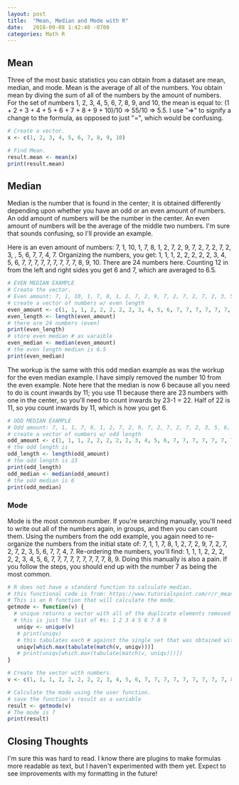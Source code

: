 ```yaml
---
layout: post
title:  "Mean, Median and Mode with R"
date:   2018-09-08 1:42:40 -0700
categories: Math R
---
```


## Mean
Three of the most basic statistics you can obtain from a dataset are mean, median, and mode. Mean is the average of all of the numbers. You obtain mean by diving the sum of all of the numbers by the amount of numbers. For the set of numbers 1, 2, 3, 4, 5, 6, 7, 8, 9, and 10, the mean is equal to: (1 + 2 + 3 + 4 + 5 + 6 + 7 + 8 + 9 + 10)/10 => 55/10 => 5.5. I use "=>" to signify a change to the formula, as opposed to just "=", which would be confusing.

```R
# Create a vector.
x <- c(1, 2, 3, 4, 5, 6, 7, 8, 9, 10)

# Find Mean.
result.mean <- mean(x)
print(result.mean)
```

## Median
Median is the number that is found in the center; it is obtained differently depending upon whether you have an odd or an even amount of numbers. An odd amount of numbers will be the number in the center. An even amount of numbers will be the average of the middle two numbers. I'm sure that sounds confusing, so I'll provide an example.

Here is an even amount of numbers: 7, 1, 10, 1, 7, 8, 1, 2, 7, 2, 9, 7, 2, 7, 2, 7, 2, 3, , 5, 6, 7, 7, 4, 7. Organizing the numbers, you get: 1, 1, 1, 2, 2, 2, 2, 2, 3, 4, 5, 6, 7, 7, 7, 7, 7, 7, 7, 7, 7, 8, 9, 10. There are 24 numbers here. Counting 12 in from the left and right sides you get 6 and 7, which are averaged to 6.5.

```R
# EVEN MEDIAN EXAMPLE
# Create the vector.
# Even amount: 7, 1, 10, 1, 7, 8, 1, 2, 7, 2, 9, 7, 2, 7, 2, 7, 2, 3, 5, 6, 7, 7, 4, 7
# create a vector of numbers w/ even length
even_amount <- c(1, 1, 1, 2, 2, 2, 2, 2, 3, 4, 5, 6, 7, 7, 7, 7, 7, 7, 7, 7, 7, 8, 9, 10)
even_length <- length(even_amount)
# there are 24 numbers (even)
print(even_length)
# store even median # as varaible
even_median <- median(even_amount)
# the even length median is 6.5
print(even_median)
```
The workup is the same with this odd median example as was the workup for the even median example. I have simply removed the number 10 from the even example. Note here that the median is now 6 because all you need to do is count inwards by 11; you use 11 because there are 23 numbers with one in the center, so you'll need to count inwards by 23-1 = 22. Half of 22 is 11, so you count inwards by 11, which is how you get 6.
```R
# ODD MEDIAN EXAMPLE
# Odd amount: 7, 1, 1, 7, 8, 1, 2, 7, 2, 9, 7, 2, 7, 2, 7, 2, 3, 5, 6, 7, 7, 4, 7
# create a vector of numbers w/ odd length
odd_amount <- c(1, 1, 1, 2, 2, 2, 2, 2, 3, 4, 5, 6, 7, 7, 7, 7, 7, 7, 7, 7, 7, 8, 9)
# the odd length is
odd_length <- length(odd_amount)
# the odd length is 23
print(odd_length)
odd_median <- median(odd_amount)
# the odd median is 6
print(odd_median)
```
### Mode
Mode is the most common number. If you're searching manually, you'll need to write out all of the numbers again, in groups, and then you can count them. Using the numbers from the odd example, you again need to re-organize the numbers from the initial state of: 7, 1, 1, 7, 8, 1, 2, 7, 2, 9, 7, 2, 7, 2, 7, 2, 3, 5, 6, 7, 7, 4, 7. Re-ordering the numbers, you'll find: 1, 1, 1, 2, 2, 2, 2, 2, 3, 4, 5, 6, 7, 7, 7, 7, 7, 7, 7, 7, 7, 8, 9. Doing this manually is also a pain. If you follow the steps, you should end up with the number 7 as being the most common.

```R
# R does not have a standard function to calculate median.
# this functional code is from: https://www.tutorialspoint.com/r/r_mean_median_mode.htm
# This is an R function that will calculate the mode.
getmode <- function(v) {
  # unique returns a vector with all of the duplicate elements removed
  # this is just the list of #s: 1 2 3 4 5 6 7 8 9
   uniqv <- unique(v)
   # print(uniqv)
   # this tabulates each # against the single set that was obtained with the unique function
   uniqv[which.max(tabulate(match(v, uniqv)))]
   # print(uniqv[which.max(tabulate(match(v, uniqv)))])
}

# Create the vector with numbers.
v <- c(1, 1, 1, 2, 2, 2, 2, 2, 3, 4, 5, 6, 7, 7, 7, 7, 7, 7, 7, 7, 7, 8, 9)

# Calculate the mode using the user function.
# save the function's result as a variable
result <- getmode(v)
# The mode is 7
print(result)
```

## Closing Thoughts
I'm sure this was hard to read. I know there are plugins to make formulas more readable as text, but I haven't experimented with them yet. Expect to see improvements with my formatting in the future!
